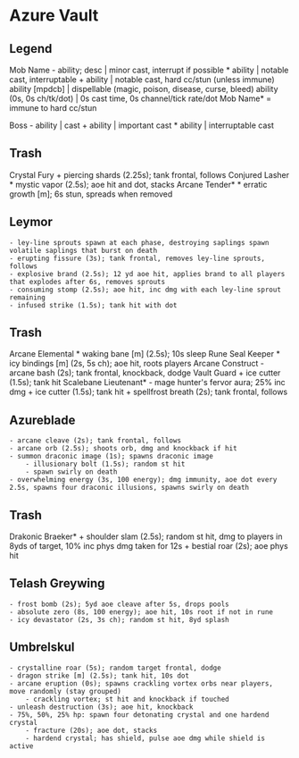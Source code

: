 # Azure Vault

## Legend
Mob Name
    - ability; desc   | minor cast, interrupt if possible
    * ability         | notable cast, interruptable
    + ability         | notable cast, hard cc/stun (unless immune)
      ability [mpdcb] | dispellable (magic, poison, disease, curse, bleed)
    ability (0s, 0s ch/tk/dot) | 0s cast time, 0s channel/tick rate/dot
Mob Name* = immune to hard cc/stun

Boss
    - ability | cast
    + ability | important cast
    * ability | interruptable cast

## Trash
Crystal Fury
    + piercing shards (2.25s); tank frontal, follows
Conjured Lasher
    * mystic vapor (2.5s); aoe hit and dot, stacks
Arcane Tender*
    * erratic growth [m]; 6s stun, spreads when removed

## Leymor
    - ley-line sprouts spawn at each phase, destroying saplings spawn volatile saplings that burst on death
    - erupting fissure (3s); tank frontal, removes ley-line sprouts, follows
    - explosive brand (2.5s); 12 yd aoe hit, applies brand to all players that explodes after 6s, removes sprouts
    - consuming stomp (2.5s); aoe hit, inc dmg with each ley-line sprout remaining
    - infused strike (1.5s); tank hit with dot

## Trash
Arcane Elemental
    * waking bane [m] (2.5s); 10s sleep
Rune Seal Keeper
    * icy bindings [m] (2s, 5s ch); aoe hit, roots players
Arcane Construct
    - arcane bash (2s); tank frontal, knockback, dodge
Vault Guard
    + ice cutter (1.5s); tank hit
Scalebane Lieutenant*
    - mage hunter's fervor aura; 25% inc dmg 
    + ice cutter (1.5s); tank hit
    + spellfrost breath (2s); tank frontal, follows

## Azureblade
    - arcane cleave (2s); tank frontal, follows
    - arcane orb (2.5s); shoots orb, dmg and knockback if hit
    - summon draconic image (1s); spawns draconic image
        - illusionary bolt (1.5s); random st hit
        - spawn swirly on death
    - overwhelming energy (3s, 100 energy); dmg immunity, aoe dot every 2.5s, spawns four draconic illusions, spawns swirly on death

## Trash
Drakonic Braeker*
    + shoulder slam (2.5s); random st hit, dmg to players in 8yds of target, 10% inc phys dmg taken for 12s
    + bestial roar (2s); aoe phys hit

## Telash Greywing
    - frost bomb (2s); 5yd aoe cleave after 5s, drops pools
    - absolute zero (8s, 100 energy); aoe hit, 10s root if not in rune
    - icy devastator (2s, 3s ch); random st hit, 8yd splash

## Umbrelskul
    - crystalline roar (5s); random target frontal, dodge
    - dragon strike [m] (2.5s); tank hit, 10s dot
    - arcane eruption (0s); spawns crackling vortex orbs near players, move randomly (stay grouped)
        - crackling vortex; st hit and knockback if touched
    - unleash destruction (3s); aoe hit, knockback
    - 75%, 50%, 25% hp: spawn four detonating crystal and one hardend crystal
        - fracture (20s); aoe dot, stacks
        - hardend crystal; has shield, pulse aoe dmg while shield is active
